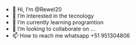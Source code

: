 - 👋 Hi, I’m @Rewel20
- 👀 I’m interested in the tecnology
- 🌱 I’m currently learning programtion
- 💞️ I’m looking to collaborate on ...
- 📫 How to reach me whatsapp +51 951304806

<!---
Rewel20/Rewel20 is a ✨ special ✨ repository because its `README.md` (this file) appears on your GitHub profile.
You can click the Preview link to take a look at your changes.
--->
